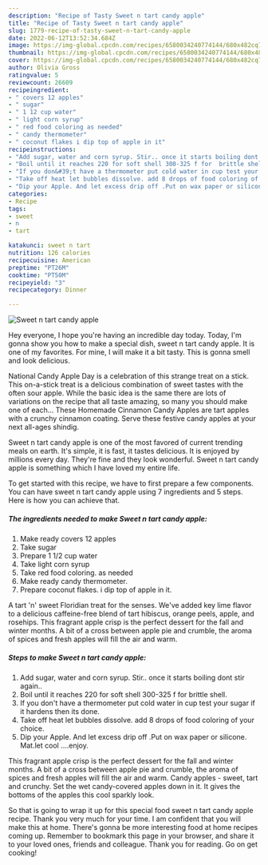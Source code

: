 ```yaml
---
description: "Recipe of Tasty Sweet n tart candy apple"
title: "Recipe of Tasty Sweet n tart candy apple"
slug: 1779-recipe-of-tasty-sweet-n-tart-candy-apple
date: 2022-06-12T13:52:34.684Z
image: https://img-global.cpcdn.com/recipes/6580034240774144/680x482cq70/sweet-n-tart-candy-apple-recipe-main-photo.jpg
thumbnail: https://img-global.cpcdn.com/recipes/6580034240774144/680x482cq70/sweet-n-tart-candy-apple-recipe-main-photo.jpg
cover: https://img-global.cpcdn.com/recipes/6580034240774144/680x482cq70/sweet-n-tart-candy-apple-recipe-main-photo.jpg
author: Olivia Gross
ratingvalue: 5
reviewcount: 26609
recipeingredient:
- " covers 12 apples"
- " sugar"
- " 1 12 cup water"
- " light corn syrup"
- " red food coloring as needed"
- " candy thermometer"
- " coconut flakes i dip top of apple in it"
recipeinstructions:
- "Add sugar, water and corn syrup. Stir.. once it starts boiling dont stir again.."
- "Boil until it reaches 220 for soft shell 300-325 f for  brittle shell."
- "If you don&#39;t have a thermometer put cold water in cup test your sugar if it hardens then its done."
- "Take off heat let bubbles dissolve. add 8 drops of food coloring of your choice."
- "Dip your Apple. And let excess drip off .Put on wax paper or silicone. Mat.let cool ....enjoy."
categories:
- Recipe
tags:
- sweet
- n
- tart

katakunci: sweet n tart 
nutrition: 126 calories
recipecuisine: American
preptime: "PT26M"
cooktime: "PT50M"
recipeyield: "3"
recipecategory: Dinner

---
```



![Sweet n tart candy apple](https://img-global.cpcdn.com/recipes/6580034240774144/680x482cq70/sweet-n-tart-candy-apple-recipe-main-photo.jpg)

Hey everyone, I hope you're having an incredible day today. Today, I'm gonna show you how to make a special dish, sweet n tart candy apple. It is one of my favorites. For mine, I will make it a bit tasty. This is gonna smell and look delicious.

National Candy Apple Day is a celebration of this strange treat on a stick. This on-a-stick treat is a delicious combination of sweet tastes with the often sour apple. While the basic idea is the same there are lots of variations on the recipe that all taste amazing, so many you should make one of each… These Homemade Cinnamon Candy Apples are tart apples with a crunchy cinnamon coating. Serve these festive candy apples at your next all-ages shindig.

Sweet n tart candy apple is one of the most favored of current trending meals on earth. It's simple, it is fast, it tastes delicious. It is enjoyed by millions every day. They're fine and they look wonderful. Sweet n tart candy apple is something which I have loved my entire life.


To get started with this recipe, we have to first prepare a few components. You can have sweet n tart candy apple using 7 ingredients and 5 steps. Here is how you can achieve that.

<!--inarticleads1-->

##### The ingredients needed to make Sweet n tart candy apple:

1. Make ready  covers 12 apples
1. Take  sugar
1. Prepare  1 1/2 cup water
1. Take  light corn syrup
1. Take  red food coloring. as needed
1. Make ready  candy thermometer.
1. Prepare  coconut flakes. i dip top of apple in it.


A tart &#39;n&#39; sweet Floridian treat for the senses. We&#39;ve added key lime flavor to a delicious caffeine-free blend of tart hibiscus, orange peels, apple, and rosehips. This fragrant apple crisp is the perfect dessert for the fall and winter months. A bit of a cross between apple pie and crumble, the aroma of spices and fresh apples will fill the air and warm. 

<!--inarticleads2-->

##### Steps to make Sweet n tart candy apple:

1. Add sugar, water and corn syrup. Stir.. once it starts boiling dont stir again..
1. Boil until it reaches 220 for soft shell 300-325 f for  brittle shell.
1. If you don&#39;t have a thermometer put cold water in cup test your sugar if it hardens then its done.
1. Take off heat let bubbles dissolve. add 8 drops of food coloring of your choice.
1. Dip your Apple. And let excess drip off .Put on wax paper or silicone. Mat.let cool ....enjoy.


This fragrant apple crisp is the perfect dessert for the fall and winter months. A bit of a cross between apple pie and crumble, the aroma of spices and fresh apples will fill the air and warm. Candy apples - sweet, tart and crunchy. Set the wet candy-covered apples down in it. It gives the bottoms of the apples this cool sparkly look. 

So that is going to wrap it up for this special food sweet n tart candy apple recipe. Thank you very much for your time. I am confident that you will make this at home. There's gonna be more interesting food at home recipes coming up. Remember to bookmark this page in your browser, and share it to your loved ones, friends and colleague. Thank you for reading. Go on get cooking!
